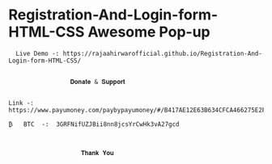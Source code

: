 # Registration-And-Login-form-HTML-CSS Awesome Pop-up
     
      Live Demo -: https://rajaahirwarofficial.github.io/Registration-And-Login-form-HTML-CSS/

                     
                     𝐃𝐨𝐧𝐚𝐭𝐞 & 𝐒𝐮𝐩𝐩𝐨𝐫𝐭   


    Link -:  https://www.payumoney.com/paybypayumoney/#/B417AE12E63B634CFCA466275E2F17B5/

    ₿   BTC  -:  3GRFNifUZJBii8nn8jcsYrCwHk3vA27gcd  
      
      
      
                        𝐓𝐡𝐚𝐧𝐤 𝐘𝐨𝐮
